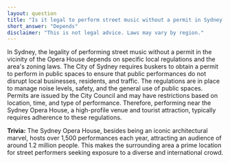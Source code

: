 ```yaml
---
layout: question
title: "Is it legal to perform street music without a permit in Sydney's Opera House vicinity?"
short_answer: "Depends"
disclaimer: "This is not legal advice. Laws may vary by region."
---
```


In Sydney, the legality of performing street music without a permit in the vicinity of the Opera House depends on specific local regulations and the area's zoning laws. The City of Sydney requires buskers to obtain a permit to perform in public spaces to ensure that public performances do not disrupt local businesses, residents, and traffic. The regulations are in place to manage noise levels, safety, and the general use of public spaces. Permits are issued by the City Council and may have restrictions based on location, time, and type of performance. Therefore, performing near the Sydney Opera House, a high-profile venue and tourist attraction, typically requires adherence to these regulations.

**Trivia:** The Sydney Opera House, besides being an iconic architectural marvel, hosts over 1,500 performances each year, attracting an audience of around 1.2 million people. This makes the surrounding area a prime location for street performers seeking exposure to a diverse and international crowd.
